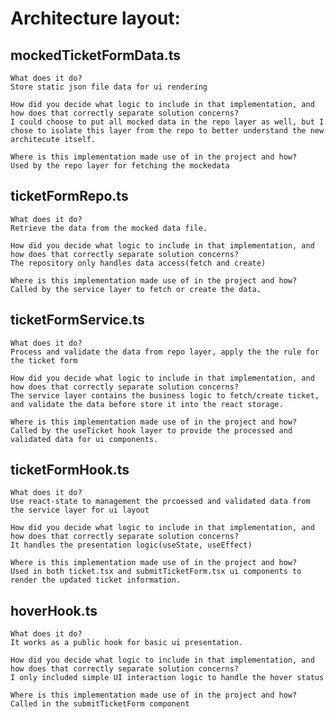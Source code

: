 # Architecture layout:

## mockedTicketFormData.ts
    What does it do?
    Store static json file data for ui rendering

    How did you decide what logic to include in that implementation, and how does that correctly separate solution concerns?
    I could choose to put all mocked data in the repo layer as well, but I chose to isolate this layer from the repo to better understand the new architecute itself.

    Where is this implementation made use of in the project and how?
    Used by the repo layer for fetching the mockedata

## ticketFormRepo.ts
    What does it do?
    Retrieve the data from the mocked data file.

    How did you decide what logic to include in that implementation, and how does that correctly separate solution concerns?
    The repository only handles data access(fetch and create)

    Where is this implementation made use of in the project and how?
    Called by the service layer to fetch or create the data.

## ticketFormService.ts
    What does it do?
    Process and validate the data from repo layer, apply the the rule for the ticket form

    How did you decide what logic to include in that implementation, and how does that correctly separate solution concerns?
    The service layer contains the business logic to fetch/create ticket, and validate the data before store it into the react storage.

    Where is this implementation made use of in the project and how?
    Called by the useTicket hook layer to provide the processed and validated data for ui components.

## ticketFormHook.ts
    What does it do?
    Use react-state to management the prcoessed and validated data from the service layer for ui layout

    How did you decide what logic to include in that implementation, and how does that correctly separate solution concerns?
    It handles the presentation logic(useState, useEffect)

    Where is this implementation made use of in the project and how?
    Used in both ticket.tsx and submitTicketForm.tsx ui components to render the updated ticket information.

## hoverHook.ts
    What does it do?
    It works as a public hook for basic ui presentation.

    How did you decide what logic to include in that implementation, and how does that correctly separate solution concerns?
    I only included simple UI interaction logic to handle the hover status

    Where is this implementation made use of in the project and how?
    Called in the submitTicketForm component